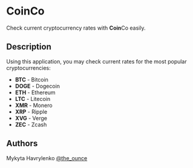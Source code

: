 # CoinCo

Check current cryptocurrency rates with <b>Coin</b>Co easily.

## Description

Using this application, you may check current rates for the most popular cryptocurrencies:
* <b>BTC</b> - Bitcoin
* <b>DOGE</b> - Dogecoin
* <b>ETH</b> - Ethereum
* <b>LTC</b> - Litecoin
* <b>XMR</b> - Monero
* <b>XRP</b> - Ripple
* <b>XVG</b> - Verge
* <b>ZEC</b> - Zcash

## Authors

Mykyta Havrylenko
[@the_ounce](https://t.me/the_ounce)
